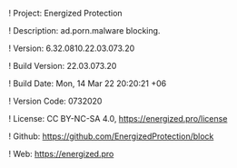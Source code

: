 ! Project: Energized Protection

! Description: ad.porn.malware blocking.

! Version: 6.32.0810.22.03.073.20

! Build Version: 22.03.073.20

! Build Date: Mon, 14 Mar 22 20:20:21 +06

! Version Code: 0732020

! License: CC BY-NC-SA 4.0, https://energized.pro/license

! Github: https://github.com/EnergizedProtection/block

! Web: https://energized.pro

